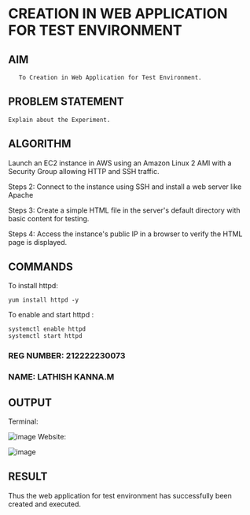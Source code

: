  # CREATION IN WEB APPLICATION FOR TEST ENVIRONMENT
  ## AIM
       To Creation in Web Application for Test Environment.
## PROBLEM STATEMENT
    Explain about the Experiment.

## ALGORITHM
Launch an EC2 instance in AWS using an Amazon Linux 2 AMI with a Security Group allowing HTTP and SSH traffic.

Steps 2:
Connect to the instance using SSH and install a web server like Apache

Steps 3:
Create a simple HTML file in the server's default directory with basic content for testing.

Steps 4:
Access the instance's public IP in a browser to verify the HTML page is displayed.
## COMMANDS
To install httpd:
```
yum install httpd -y
```
To enable and start httpd :
```
systemctl enable httpd
systemctl start httpd
```

### REG NUMBER: 212222230073
### NAME: LATHISH KANNA.M
 ## OUTPUT
Terminal:

![image](https://github.com/user-attachments/assets/99912383-5d3b-40f5-b2bc-a799c6274cb3)
Website:

![image](https://github.com/user-attachments/assets/1fc1cf5c-63b9-47c3-bfc9-abbcfd12fec3)


## RESULT
 Thus the web application for test environment has successfully been created and executed.

  



